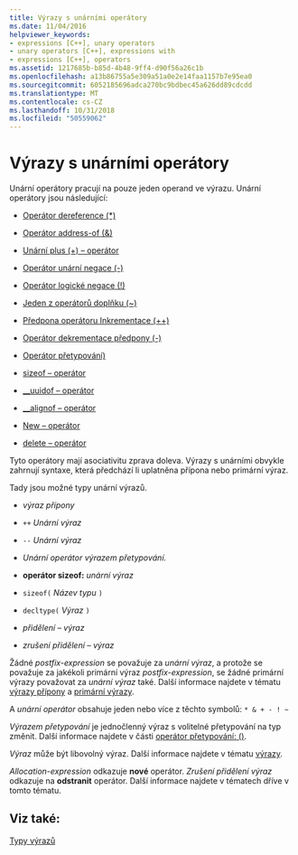 ```yaml
---
title: Výrazy s unárními operátory
ms.date: 11/04/2016
helpviewer_keywords:
- expressions [C++], unary operators
- unary operators [C++], expressions with
- expressions [C++], operators
ms.assetid: 1217685b-b85d-4b48-9ff4-d90f56a26c1b
ms.openlocfilehash: a13b86755a5e309a51a0e2e14faa1157b7e95ea0
ms.sourcegitcommit: 6052185696adca270bc9bdbec45a626dd89cdcdd
ms.translationtype: MT
ms.contentlocale: cs-CZ
ms.lasthandoff: 10/31/2018
ms.locfileid: "50559062"
---
```

# <a name="expressions-with-unary-operators"></a>Výrazy s unárními operátory

Unární operátory pracují na pouze jeden operand ve výrazu. Unární operátory jsou následující:

- [Operátor dereference (*)](../cpp/indirection-operator-star.md)

- [Operátor address-of (&)](../cpp/address-of-operator-amp.md)

- [Unární plus (+) – operátor](../cpp/unary-plus-and-negation-operators-plus-and.md)

- [Operátor unární negace (-)](../cpp/unary-plus-and-negation-operators-plus-and.md)

- [Operátor logické negace (!)](../cpp/logical-negation-operator-exclpt.md)

- [Jeden z operátorů doplňku (~)](../cpp/one-s-complement-operator-tilde.md)

- [Předpona operátoru Inkrementace (++)](../cpp/prefix-increment-and-decrement-operators-increment-and-decrement.md)

- [Operátor dekrementace předpony (-)](../cpp/prefix-increment-and-decrement-operators-increment-and-decrement.md)

- [Operátor přetypování)](../cpp/cast-operator-parens.md)

- [sizeof – operátor](../cpp/sizeof-operator.md)

- [__uuidof – operátor](../cpp/uuidof-operator.md)

- [__alignof – operátor](../cpp/alignof-operator.md)

- [New – operátor](../cpp/new-operator-cpp.md)

- [delete – operátor](../cpp/delete-operator-cpp.md)

Tyto operátory mají asociativitu zprava doleva. Výrazy s unárními obvykle zahrnují syntaxe, která předchází li uplatněna přípona nebo primární výraz.

Tady jsou možné typy unární výrazů.

- *výraz přípony*

- `++` *Unární výraz*

- `--` *Unární výraz*

- *Unární operátor* *výrazem přetypování.*

- **operátor sizeof:** *unární výraz*

- `sizeof(` *Název typu* `)`

- `decltype(` *Výraz* `)`

- *přidělení – výraz*

- *zrušení přidělení – výraz*

Žádné *postfix-expression* se považuje za *unární výraz*, a protože se považuje za jakékoli primární výraz *postfix-expression*, se žádné primární výrazy považovat za *unární výraz* také. Další informace najdete v tématu [výrazy přípony](../cpp/postfix-expressions.md) a [primární výrazy](../cpp/primary-expressions.md).

A *unární operátor* obsahuje jeden nebo více z těchto symbolů: `* & + - ! ~`

*Výrazem přetypování* je jednočlenný výraz s volitelné přetypování na typ změnit. Další informace najdete v části [operátor přetypování: ()](../cpp/cast-operator-parens.md).

*Výraz* může být libovolný výraz. Další informace najdete v tématu [výrazy](../cpp/expressions-cpp.md).

*Allocation-expression* odkazuje **nové** operátor. *Zrušení přidělení výraz* odkazuje na **odstranit** operátor. Další informace najdete v tématech dříve v tomto tématu.

## <a name="see-also"></a>Viz také:

[Typy výrazů](../cpp/types-of-expressions.md)